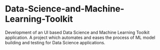 # Data-Science-and-Machine-Learning-Toolkit
Development of an UI based Data Science and Machine Learning Toolkit application. A project which automates and eases the process of ML model building and testing for Data Science applications.
